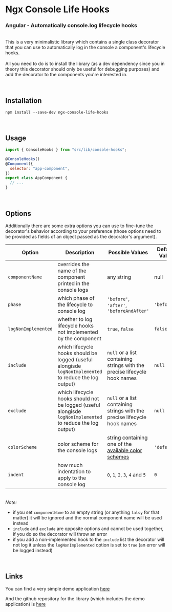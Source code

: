 # Ngx Console Life Hooks

### Angular - Automatically console.log lifecycle hooks

\
This is a very minimalistic library which contains a single
class decorator that you can use to automatically log in the console a component's lifecycle hooks.
\
\
All you need to do is to install the library (as a dev dependency since you in theory this decorator should only be useful for debugging purposes) and add the decorator to the components you're interested in.

\
&NewLine;

## Installation

`npm install --save-dev ngx-console-life-hooks`

\
&NewLine;

## Usage

```js
import { ConsoleHooks } from "src/lib/console-hooks";

@ConsoleHooks()
@Component({
  selector: "app-component",
})
export class AppComponent {
  // ...
}
```

\
&NewLine;

## Options

Additionally there are some extra options you can use to fine-tune the decorator's behavior according to your preference
(those options need to be provided as fields of an
object passed as the decorator's argument).

| Option              | Description                                                                                                | Possible Values                                                                                                  | Default Value |
| ------------------- | ---------------------------------------------------------------------------------------------------------- | ---------------------------------------------------------------------------------------------------------------- | ------------- |
| `componentName`     | overrides the name of the component printed in the console logs                                            | any string                                                                                                       | null          |
| `phase`             | which phase of the lifecycle to console log                                                                | `'before'`, `'after'`, `'beforeAndAfter'`                                                                        | `'before'`    |
| `logNonImplemented` | whether to log lifecycle hooks not implemented by the component                                            | `true`, `false`                                                                                                  | `false`       |
| `include`           | which lifecycle hooks should be logged (useful alongisde `logNonImplemented` to reduce the log output)     | `null` or a list containing strings with the precise lifecycle hook names                                        | `null`        |
| `exclude`           | which lifecycle hooks should not be logged (useful alongisde `logNonImplemented` to reduce the log output) | `null` or a list containing strings with the precise lifecycle hook names                                        | `null`        |
| `colorScheme`       | color scheme for the console logs                                                                          | string containing one of the [available color schemes](https://ngx-console-life-hooks.netlify.app/color-schemes) | `'default'`   |
| `indent`            | how much indentation to apply to the console log                                                           | `0`, `1`, `2`, `3`, `4` and `5`                                                                                  | `0`           |

\
_Note:_

- if you set `componentName` to an empty string (or anything `falsy` for that matter) it will be ignored and the normal component name will be used instead
- `include` and `exclude` are opposite options and cannot be used together, if you do so the decorator will throw an error
- if you add a non-implemented hook to the `include` list the decorator will not log it unless the `logNonImplemented` option is set to `true` (an error will be logged instead)

\
&NewLine;

## Links

You can find a very simple demo application [here](https://ngx-console-life-hooks.netlify.app)

And the github repository for the library (which includes the demo application) is [here](https://github.com/dario-piotrowicz/ngx-console-life-hooks)

